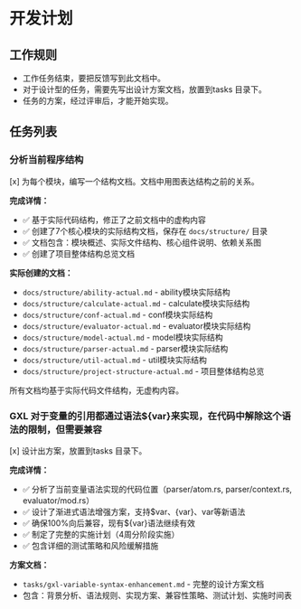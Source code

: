 # 开发计划

## 工作规则
- 工作任务结束，要把反馈写到此文档中。
- 对于设计型的任务，需要先写出设计方案文档，放置到tasks 目录下。
- 任务的方案，经过评审后，才能开始实现。


## 任务列表

### 分析当前程序结构
 [x] 为每个模块，编写一个结构文档。文档中用图表达结构之前的关系。

**完成详情：**
- ✅ 基于实际代码结构，修正了之前文档中的虚构内容
- ✅ 创建了7个核心模块的实际结构文档，保存在 `docs/structure/` 目录
- ✅ 文档包含：模块概述、实际文件结构、核心组件说明、依赖关系图
- ✅ 创建了项目整体结构总览文档

**实际创建的文档：**
- `docs/structure/ability-actual.md` - ability模块实际结构
- `docs/structure/calculate-actual.md` - calculate模块实际结构  
- `docs/structure/conf-actual.md` - conf模块实际结构
- `docs/structure/evaluator-actual.md` - evaluator模块实际结构
- `docs/structure/model-actual.md` - model模块实际结构
- `docs/structure/parser-actual.md` - parser模块实际结构
- `docs/structure/util-actual.md` - util模块实际结构
- `docs/structure/project-structure-actual.md` - 项目整体结构总览

所有文档均基于实际代码文件结构，无虚构内容。

### GXL 对于变量的引用都通过语法${var}来实现，在代码中解除这个语法的限制，但需要兼容
[x] 设计出方案，放置到tasks 目录下。

**完成详情：**
- ✅ 分析了当前变量语法实现的代码位置（parser/atom.rs, parser/context.rs, evaluator/mod.rs）
- ✅ 设计了渐进式语法增强方案，支持$var、{var}、var等新语法
- ✅ 确保100%向后兼容，现有${var}语法继续有效
- ✅ 制定了完整的实施计划（4周分阶段实施）
- ✅ 包含详细的测试策略和风险缓解措施

**方案文档：**
- `tasks/gxl-variable-syntax-enhancement.md` - 完整的设计方案文档
- 包含：背景分析、语法规则、实现方案、兼容性策略、测试计划、实施时间表